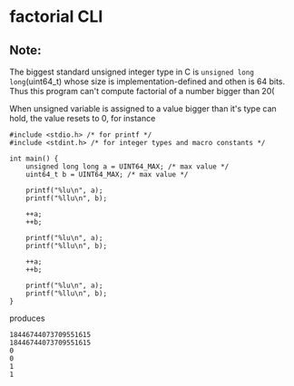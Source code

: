 # factorial CLI
## Note:
The biggest standard unsigned integer type in C is `unsigned long long`(uint64_t) whose size is implementation-defined and othen is 64 bits. Thus this program can't compute factorial of a number bigger than 20(

When unsigned variable is assigned to a value bigger than it's type can hold, the value resets to 0, for instance
```
#include <stdio.h> /* for printf */
#include <stdint.h> /* for integer types and macro constants */

int main() {
    unsigned long long a = UINT64_MAX; /* max value */
    uint64_t b = UINT64_MAX; /* max value */

    printf("%lu\n", a);
    printf("%llu\n", b);

    ++a; 
    ++b;

    printf("%lu\n", a);
    printf("%llu\n", b);

    ++a;
    ++b;

    printf("%lu\n", a);
    printf("%llu\n", b);
}
```
produces
```
18446744073709551615
18446744073709551615
0
0
1
1
